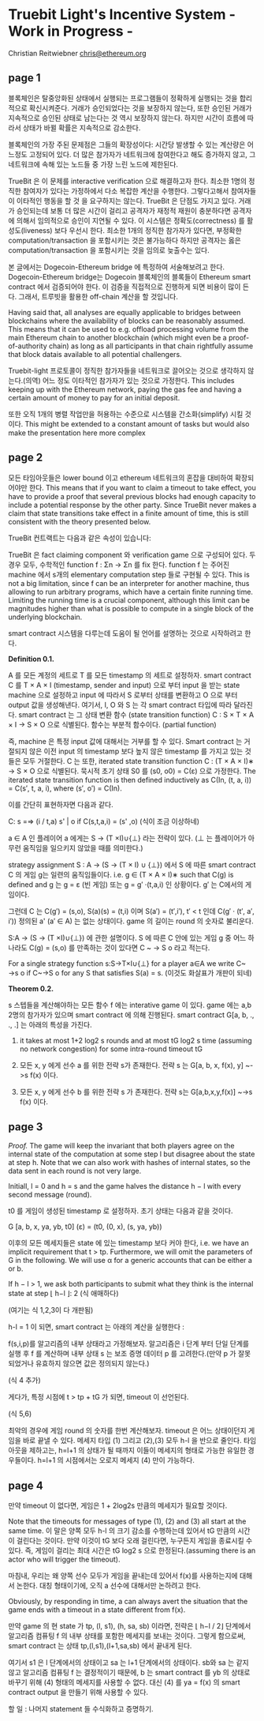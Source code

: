 # Truebit Light's Incentive System - Work in Progress - 

Christian Reitwiebner
chris@ethereum.org

## page 1

블록체인은 탈중앙화된 상태에서 실행되는 프로그램들이 정확하게 실행되는 것을 합리적으로 확신시켜준다. 거래가 승인되었다는 것을 보장하지 않는다, 또한 승인된 거래가 지속적으로 승인된 상태로 남는다는 것 역시 보장하지 않는다. 하지만 시간이 흐름에 따라서 상태가 바뀔 확률은 지속적으로 감소한다. 

블록체인의 가장 주된 문제점은 그들의 확장성이다: 시간당 발생할 수 있는 계산량은 어느정도 고정되어 있다. 더 많은 참가자가 네트워크에 참여한다고 해도 증가하지 않고, 그 네트워크에 속해 있는 노드들 중 가장 느린 노드에 제한된다. 

TrueBit 은 이 문제를 interactive verification 으로 해결하고자 한다. 최소한 1명의 정직한 참여자가 있다는 가정하에서 다소 복잡한 계산을 수행한다. 그렇다고해서 참여자들이 이타적인 행동을 할 것 을 요구하지는 않는다.  TrueBit 은 단점도 가지고 있다. 거래가 승인되는데 보통 더 많은 시간이 걸리고 공격자가 재정적 재원이 충분하다면 공격자에 의해서 임의적으로 승인이 지연될 수 있다. 이 시스템은 정확도(correctness) 를 활성도(liveness) 보다 우선시 한다. 최소한 1개의 정직한 참가자가 있다면, 부정확한 computation/transaction 을 포함시키는 것은 불가능하다 하지만 공격자는 옳은 computation/transaction 을 포함시키는 것을 임의로 늦출수는 있다.

본 글에서는 Dogecoin-Ethereum bridge 에 특정하여 서술해보려고 한다. Dogecoin-Ethereum bridge는 Dogecoin 블록체인의 블록들이 Ethereum smart contract 에서 검증되어야 한다. 이 검증을 직접적으로 진행하게 되면 비용이 많이 든다. 그래서, 트루빗을 활용한 off-chain 계산을 할 것입니다. 

Having  said  that,  all  analyses  are  equally  applicable  to  bridges  between  blockchains  where  the availability of blocks can be reasonably assumed.  This means that it can be used to e.g. offload processing volume from the main Ethereum chain to another blockchain (which might even be a proof-of-authority chain) as long as all participants in that chain rightfully assume that block datais available to all potential challengers.

Truebit-light 프로토콜이 정직한 참가자들을 네트워크로 끌어오는 것으로 생각하지 않는다.(의역) 어느 정도 이타적인 참가자가 있는 것으로 가정한다. This includes keeping up with the Ethereum network, paying the gas fee and having a certain amount of money to pay for an initial deposit.

또한 오직 1개의 병렬 작업만을 허용하는 수준으로 시스템을 간소화(simplify) 시킬 것이다. This might be extended to a constant amount of tasks but would also make the presentation here more complex

## page 2

모든 타임아웃들은 lower bound 이고 ethereum 네트워크의 혼잡을 대비하여 확장되어야만 한다. This means that if you want to claim a timeout to take effect, you have to provide a proof that several  previous  blocks  had  enough  capacity  to  include  a  potential  response  by  the  other  party. Since TrueBit never makes a claim that state transitions take effect in a finite amount of time, this is still consistent with the theory presented below.

TrueBit 컨트랙트는 다음과 같은 속성이 있습니다: 

TrueBit 은 fact claiming component 와 verification game 으로 구성되어 있다. 두 경우 모두, 수학적인 function f : Σn → Σn 를 fix 한다. function f 는 주어진 machine 에서 s개의 elementary computation step 들로 구현될 수 있다. This is not a big limitation, since f can be an interpreter for another machine, thus allowing to run arbitrary programs, which have a certain finite running time. Limiting the running time is a crucial component, although this limit can be magnitudes higher than what is possible to compute in a single block of the underlying blockchain.

smart contract 시스템을 다루는데 도움이 될 언어를 설명하는 것으로 시작하려고 한다.

**Definition 0.1.** 

A 를 모든 계정의 세트로 T 를 모든 timestamp 의 세트로 설정하자. smart contract C 를 T × A × I (timestamp, sender and input) 으로 부터 input 을 받는 state machine 으로 설정하고 input 에 따라서 S 로부터 상태를 변환하고 O 으로 부터 output 값을 생성해낸다. 여기서, I, O 와 S 는 각 smart contract 타입에 따라 달라진다. smart contract 는 그 상태 변환 함수 (state transition function) C : S × T × A × I → S × O 으로 식별된다. 함수는 부분적 함수이다. (partial function)

즉, machine 은 특정 input 값에 대해서는 거부를 할 수 있다. Smart contract 는 거절되지 않은 이전 input 의 timestamp 보다 높지 않은 timestamp 를 가지고 있는 것들은 모두 거절한다. C 는 또한, iterated state transition function C : (T × A × I)∗ → S × O 으로 식별된다. 묵시적 초기 상태 S0 를 (s0, o0) = C(ε) 으로 가정한다. The iterated state transition function is then defined inductively as C(In, (t, a, i)) = C(s′, t, a, i), where (s′, o′) = C(In).

이를 간단히 표현하자면 다음과 같다.  

C: s =⇒ (i / t,a) s' | o if C(s,t,a,i) = (s' ,o) (식이 조금 이상하네)

a ∈ A 인 플레이어 a 에게는 S → (T ×I)∪{⊥} 라는 전략이 있다. (⊥ 는 플레이어가 아무런 움직임을 일으키지 않았을 때를 의미한다.) 

strategy assignment S : A → (S → (T × I) ∪ {⊥}) 에서 S 에 따른 smart contract C 의 게임 g는  일련의 움직임들이다. i.e. g ∈ (T × A × I)∗ such that C(g) is defined and g 는 g = ε (빈 게임) 또는 g = g′ ·(t,a,i) 인 상황이다. g′ 는 C에서의 게임이다. 

그런데 C 는 C(g′) = (s,o), S(a)(s) = (t,i) 이며 S(a′) = (t′,i′), t′ < t 인데 C(g′ · (t′, a′, i′)) 정의된 a' (a′ ∈ A) 는 없는 상태이다. game 의 길이는 round 의 숫자로 불리운다. 

S:A → (S → (T ×I)∪{⊥}) 에 관한 설명이다. S 에 따른 C 안에 있는 게임 g 중 어느 하나라도 C(g) = (s,o) 를 만족하는 것이 있다면 C ~ → S o 라고 적는다. 

For a single strategy function s:S→T×I∪{⊥} for a player a∈A we write C~ →s o if C~→S o for any S that satisfies S(a) = s. (이것도 화살표가 개판이 되네)

**Theorem 0.2.** 

s 스텝들을 계산해야하는 모든 함수 f 에는 interative game 이 있다. game 에는 a,b 2명의 참가자가 있으며 smart contract 에 의해 진행된다. smart contract G[a, b, ., ., .] 는 아래의 특성을 가진다.

1. it takes at most 1+2 log2 s rounds and at most tG log2 s time (assuming no network congestion) for some intra-round timeout tG

2. 모든 x, y 에게 선수 a 를 위한 전략 s가 존재한다. 
전략 s 는 G[a, b, x, f(x), y] ~->s f(x) 이다.

3. 모든 x, y 에게 선수 b 를 위한 전략 s 가 존재한다. 
전략 s는 G[a,b,x,y,f(x)] ~->s f(x) 이다. 

## page 3

*Proof.* The game will keep the invariant that both players agree on the internal state of the computation at some step l but disagree about the state at step h. Note that we can also work with hashes of internal states, so the data sent in each round is not very large.

Initiall, l = 0 and h = s and the game halves the distance h − l with every second message (round). 

t0 를 게임이 생성된 timestamp 로 설정하자. 초기 상태는 다음과 같을 것이다. 

G [a, b, x, ya, yb, t0] (ε) = (t0, (0, x), (s, ya, yb))

이후의 모든 메세지들은 state 에 있는 timestamp 보다 커야 한다, i.e. we have an implicit requirement that t > tp. Furthermore, we will omit the parameters of G in the following. We will use α for a generic accounts that can be either a or b.

If h − l > 1, we ask both participants to submit what they think is the internal state at step ⌊ h−l ⌋: 2 (식 애매하다)

(여기는 식 1,2,3이 다 개판됨)

h-l = 1 이 되면, smart contract 는 아래의 계산을 실행한다 : 

 f(s,i,p)를 알고리즘의 내부 상태라고 가정해보자. 알고리즘은 i 단계 부터 단일 단계를 실행 후 f 를 계산하며 내부 상태 s 는 보조 증명 데이터 p 를 고려한다.(만약 p 가 잘못되었거나 유효하지 않으면 값은 정의되지 않는다.)

 (식 4 추가)

 게다가, 특정 시점에 t > tp + tG 가 되면, timeout 이 선언된다. 

 (식 5,6)

 최악의 경우에 게임 round 의 숫자를 한번 계산해보자. timeout 은 어느 상태이던지 게임을 바로 끝낼 수 있다. 메세지 타입 (1) 그리고 (2),(3) 모두 h-l 을 반으로 줄인다. 타임아웃을 제하고는, h=l+1 의 상태가 될 때까지 이들이 메세지의 형태로 가능한 유일한 경우들이다. h=l+1 의 시점에서는 오로지 메세지 (4) 만이 가능하다. 

## page 4

만약 timeout 이 없다면, 게임은 1 + 2log2s 만큼의 메세지가 필요할 것이다. 

Note that the timeouts for messages of type (1), (2) and (3) all start at the same time. 이 말은 양쪽 모두 h-l 의 크기 감소를 수행하는데 있어서 tG 만큼의 시간이 걸린다는 것이다. 만약 이것이 tG 보다 오래 걸린다면, 누구든지 게임을 종료시킬 수 있다. 즉, 게임이 걸리는 최대 시간은 tG log2 s 으로 한정된다.(assuming there is an actor who will trigger the timeout).

마침내, 우리는 왜 양쪽 선수 모두가 게임을 끝내는데 있어서 f(x)를 사용하는지에 대해서 논한다. 대칭 형태이기에, 오직 a 선수에 대해서만 논하려고 한다.

Obviously, by responding in time, a can always avert the situation that the game ends with a timeout in a state different from f(x).

만약 game 의 현 state 가 tp, (l, s1), (h, sa, sb) 이라면, 전략은 ⌊ h−l / 2⌋ 단계에서 알고리즘 컴퓨팅 f 의 내부 상태를 포함한 메세지를 보내는 것이다. 그렇게 함으로써, smart contract 는 상태 tp,(l,s1),(l+1,sa,sb) 에서 끝내게 된다. 

여기서 s1 은 l 단계에서의 상태이고 sa 는 l+1 단계에서의 상태이다. sb와 sa 는 같지 않고 알고리즘 컴퓨팅 f 는 결정적이기 때문에, b 는 smart contract 를 yb 의 상태로 바꾸기 위해 (4) 형태의 메세지를 사용할 수 없다. 대신 (4) 를 ya = f(x) 의 smart contract output 을 만들기 위해 사용할 수 있다. 

할 일 : 나머지 statement 들 수식화하고 증명하기.
